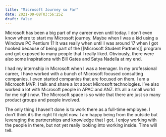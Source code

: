 ```yaml
---
title: "Microsoft Journey so Far"
date: 2021-09-08T03:56:25Z
draft: false
---
```


Microsoft has been a big part of my career even until today. I don’t even know where to start my Microsoft journey. Maybe when I was a kid using a Windows PC Pentium 1? It was really when until I was around 17 when I got hooked because of being part of the [[Microsoft Student Partners]] program and got exposed to many people that I really liked. Obviously, there were also some inspirations with Bill Gates and Satya Nadella at my end.

I had my internship in Microsoft when I was a teenager. In my professional career, I have worked with a bunch of Microsoft focused consulting companies. I even started companies that are focused on them. I am a Microsoft MVP. I talk and share a lot about Microsoft technologies. I’ve also worked a lot with Microsoft people in APAC and ANZ. It’s all a small world for me right now. The Microsoft space is so wide that there are just so many product groups and people involved.

The only thing I haven’t done is to work there as a full-time employee. I don’t think it’s the right fit right now. I am happy being from the outside but leveraging the partnerships and knowledge that I got. I enjoy working with the people in there, but not yet really looking into working inside. Time will tell.